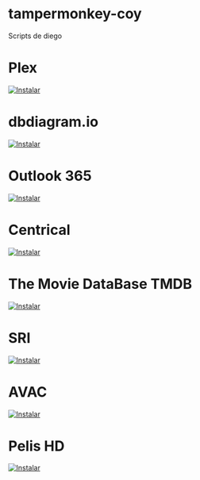 # tampermonkey-coy

Scripts de diego

# Plex

[![Instalar](https://img.shields.io/badge/Instalar-37a779?style=for-the-badge&logo=javascript&logoColor=f5f5f5)](https://raw.githubusercontent.com/diegococoy/tampermonkey-coy/refs/heads/main/Plex.js)

# dbdiagram.io

[![Instalar](https://img.shields.io/badge/Instalar-37a779?style=for-the-badge&logo=javascript&logoColor=f5f5f5)](https://raw.githubusercontent.com/diegococoy/tampermonkey-coy/refs/heads/main/Db_Diagram.js)

# Outlook 365

[![Instalar](https://img.shields.io/badge/Instalar-37a779?style=for-the-badge&logo=javascript&logoColor=f5f5f5)](https://raw.githubusercontent.com/diegococoy/tampermonkey-coy/refs/heads/main/Outlook_365.js)

# Centrical

[![Instalar](https://img.shields.io/badge/Instalar-37a779?style=for-the-badge&logo=javascript&logoColor=f5f5f5)](https://raw.githubusercontent.com/diegococoy/tampermonkey-coy/refs/heads/main/Saludsa_Centrical.js)

# The Movie DataBase TMDB

[![Instalar](https://img.shields.io/badge/Instalar-37a779?style=for-the-badge&logo=javascript&logoColor=f5f5f5)](https://raw.githubusercontent.com/diegococoy/tampermonkey-coy/refs/heads/main/The_Movie_DataBase_TMDB.js)

# SRI

[![Instalar](https://img.shields.io/badge/Instalar-37a779?style=for-the-badge&logo=javascript&logoColor=f5f5f5)](https://raw.githubusercontent.com/diegococoy/tampermonkey-coy/refs/heads/main/Sri.js)

# AVAC

[![Instalar](https://img.shields.io/badge/Instalar-37a779?style=for-the-badge&logo=javascript&logoColor=f5f5f5)](https://raw.githubusercontent.com/diegococoy/tampermonkey-coy/refs/heads/main/Avac.js)

# Pelis HD

[![Instalar](https://img.shields.io/badge/Instalar-37a779?style=for-the-badge&logo=javascript&logoColor=f5f5f5)](https://raw.githubusercontent.com/diegococoy/tampermonkey-coy/refs/heads/main/PelisHD.js)
